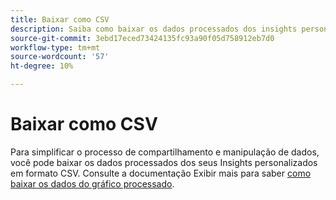 ```yaml
---
title: Baixar como CSV
description: Saiba como baixar os dados processados dos insights personalizados do painel em formato CSV.
source-git-commit: 3ebd17eced73424135fc93a90f05d758912eb7d0
workflow-type: tm+mt
source-wordcount: '57'
ht-degree: 10%

---
```


# Baixar como CSV

Para simplificar o processo de compartilhamento e manipulação de dados, você pode baixar os dados processados dos seus Insights personalizados em formato CSV. Consulte a documentação Exibir mais para saber [como baixar os dados do gráfico processado](./view-more.md#download-csv).


